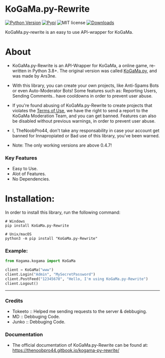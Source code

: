 # KoGaMa.py-Rewrite

[![Python Version](https://img.shields.io/badge/python-%E2%89%A53.8-yellow.svg)](https://www.python.org/downloads/)  [![Pypi](https://img.shields.io/pypi/v/KoGaMa.py-Rewrite)](https://pypi.org/project/KoGaMa.py-Rewrite/)  ![MIT license](https://img.shields.io/badge/License-MIT-blue.svg)  [![Downloads](https://static.pepy.tech/badge/KoGaMa.py-Rewrite)](https://static.pepy.tech/badge/KoGaMa.py-Rewrite)  

KoGaMa.py-rewrite is an easy to use API-wrapper for KoGaMa.

# About

* KoGaMa.py-Rewrite is an API-Wrapper for KoGaMa, a online game, re-written in Python 3.8+. The original version was called [KoGaMa.py](https://github.com/Ars3ne/kogama.py), and was made by Ars3ne.

* With this library, you can create your own projects, like Anti-Spams Bots or even Auto-Moderator Bots! Some features such as: Reporting Users, Sending Comments.. have cooldowns in order to prevent user abuse.

* If you're found abusing of KoGaMa.py-Rewrite to create projects that violates the [Terms of Use](https://www.kogama.com/help/terms-and-conditions/), we have the right to send a report to the KoGaMa Moderation Team, and you can get banned.
Features can also be disabled without previous warnings, in order to prevent user abuse.

* I, TheNoobPro44, don't take any responsability in case your account get banned for Innapropiated or Bad use of this library, you've been warned.

* Note: The only working versions are above 0.4.7!

### Key Features
- Easy to Use.
- Alot of Features.
- No Dependencies.

# Installation:
  In order to install this library, run the following command:
```
# Windows
pip install KoGaMa.py-Rewrite
```

```
# Unix/macOS
python3 -m pip install "KoGaMa.py-Rewrite"
```

### Example:
```python
from Kogama.kogama import KoGaMa

client = KoGaMa("www")
client.Login("Admin", "MySecretPassword")
client.PostFeed("12345678", "Hello, I'm using KoGaMa.py-Rewrite")
client.Logout()
```
-----

### Credits
- Tokeeto :: Helped me sending requests to the server & debbuging.
- MD :: Debbuging Code.
- Junko :: Debbuging Code.

### Documentation
 * The official documentation of KoGaMa.py-Rewrite can be found at:
     https://thenoobpro44.gitbook.io/kogama-py-rewrite/
